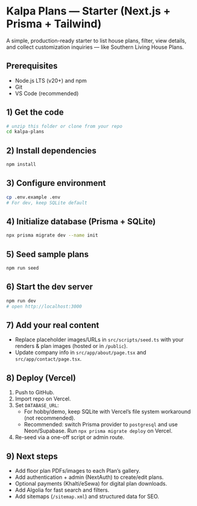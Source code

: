 # Kalpa Plans — Starter (Next.js + Prisma + Tailwind)

A simple, production-ready starter to list house plans, filter, view details, and collect customization inquiries — like Southern Living House Plans.

## Prerequisites
- Node.js LTS (v20+) and npm
- Git
- VS Code (recommended)

## 1) Get the code
```bash
# unzip this folder or clone from your repo
cd kalpa-plans
```

## 2) Install dependencies
```bash
npm install
```

## 3) Configure environment
```bash
cp .env.example .env
# For dev, keep SQLite default
```

## 4) Initialize database (Prisma + SQLite)
```bash
npx prisma migrate dev --name init
```

## 5) Seed sample plans
```bash
npm run seed
```

## 6) Start the dev server
```bash
npm run dev
# open http://localhost:3000
```

## 7) Add your real content
- Replace placeholder images/URLs in `src/scripts/seed.ts` with your renders & plan images (hosted or in `/public`).
- Update company info in `src/app/about/page.tsx` and `src/app/contact/page.tsx`.

## 8) Deploy (Vercel)
1. Push to GitHub.
2. Import repo on Vercel.
3. Set `DATABASE_URL`:
   - For hobby/demo, keep SQLite with Vercel’s file system workaround (not recommended).
   - Recommended: switch Prisma provider to `postgresql` and use Neon/Supabase. Run `npx prisma migrate deploy` on Vercel.
4. Re-seed via a one-off script or admin route.

## 9) Next steps
- Add floor plan PDFs/images to each Plan’s gallery.
- Add authentication + admin (NextAuth) to create/edit plans.
- Optional payments (Khalti/eSewa) for digital plan downloads.
- Add Algolia for fast search and filters.
- Add sitemaps (`/sitemap.xml`) and structured data for SEO.
